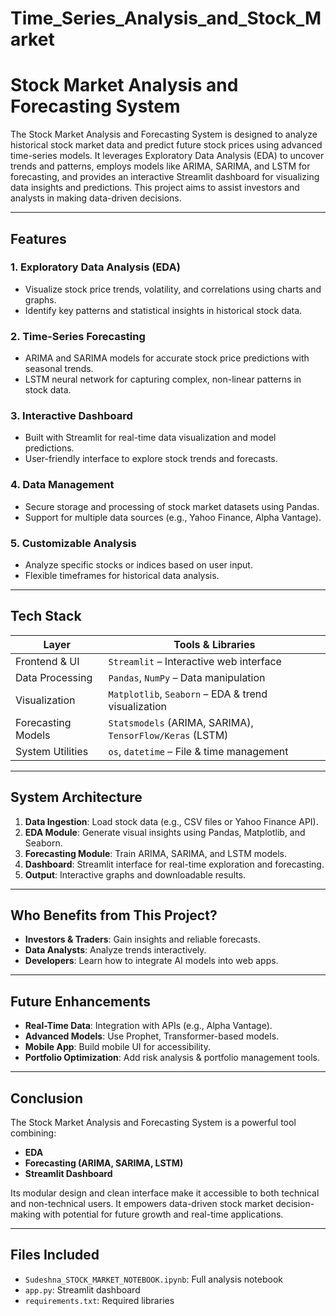 # Time_Series_Analysis_and_Stock_Market

# Stock Market Analysis and Forecasting System

The Stock Market Analysis and Forecasting System is designed to analyze historical stock market data and predict future stock prices using advanced time-series models. It leverages Exploratory Data Analysis (EDA) to uncover trends and patterns, employs models like ARIMA, SARIMA, and LSTM for forecasting, and provides an interactive Streamlit dashboard for visualizing data insights and predictions. This project aims to assist investors and analysts in making data-driven decisions.

---

## Features

### 1. Exploratory Data Analysis (EDA)
- Visualize stock price trends, volatility, and correlations using charts and graphs.
- Identify key patterns and statistical insights in historical stock data.

### 2. Time-Series Forecasting
- ARIMA and SARIMA models for accurate stock price predictions with seasonal trends.
- LSTM neural network for capturing complex, non-linear patterns in stock data.

### 3. Interactive Dashboard
- Built with Streamlit for real-time data visualization and model predictions.
- User-friendly interface to explore stock trends and forecasts.

### 4. Data Management
- Secure storage and processing of stock market datasets using Pandas.
- Support for multiple data sources (e.g., Yahoo Finance, Alpha Vantage).

### 5. Customizable Analysis
- Analyze specific stocks or indices based on user input.
- Flexible timeframes for historical data analysis.

---

## Tech Stack

| Layer                | Tools & Libraries                                   |
|---------------------|-----------------------------------------------------|
| Frontend & UI       | `Streamlit` – Interactive web interface             |
| Data Processing      | `Pandas`, `NumPy` – Data manipulation               |
| Visualization        | `Matplotlib`, `Seaborn` – EDA & trend visualization|
| Forecasting Models   | `Statsmodels` (ARIMA, SARIMA), `TensorFlow/Keras` (LSTM) |
| System Utilities     | `os`, `datetime` – File & time management          |

---

## System Architecture

1. **Data Ingestion**: Load stock data (e.g., CSV files or Yahoo Finance API).
2. **EDA Module**: Generate visual insights using Pandas, Matplotlib, and Seaborn.
3. **Forecasting Module**: Train ARIMA, SARIMA, and LSTM models.
4. **Dashboard**: Streamlit interface for real-time exploration and forecasting.
5. **Output**: Interactive graphs and downloadable results.

---

## Who Benefits from This Project?

- **Investors & Traders**: Gain insights and reliable forecasts.
- **Data Analysts**: Analyze trends interactively.
- **Developers**: Learn how to integrate AI models into web apps.

---

## Future Enhancements

- **Real-Time Data**: Integration with APIs (e.g., Alpha Vantage).
- **Advanced Models**: Use Prophet, Transformer-based models.
- **Mobile App**: Build mobile UI for accessibility.
- **Portfolio Optimization**: Add risk analysis & portfolio management tools.

---

## Conclusion

The Stock Market Analysis and Forecasting System is a powerful tool combining:
- **EDA**
- **Forecasting (ARIMA, SARIMA, LSTM)**
- **Streamlit Dashboard**

Its modular design and clean interface make it accessible to both technical and non-technical users. It empowers data-driven stock market decision-making with potential for future growth and real-time applications.

---

## Files Included

- `Sudeshna_STOCK_MARKET_NOTEBOOK.ipynb`: Full analysis notebook
- `app.py`: Streamlit dashboard
- `requirements.txt`: Required libraries
